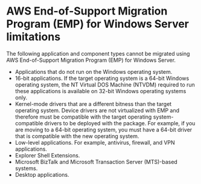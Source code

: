 # AWS End\-of\-Support Migration Program \(EMP\) for Windows Server limitations<a name="emp-limitations"></a>

 The following application and component types cannot be migrated using AWS End\-of\-Support Migration Program \(EMP\) for Windows Server\. 
+ Applications that do not run on the Windows operating system\.
+ 16\-bit applications\. If the target operating system is a 64\-bit Windows operating system, the NT Virtual DOS Machine \(NTVDM\) required to run these applications is available on 32\-bit Windows operating systems only\.
+ Kernel\-mode drivers that are a different bitness than the target operating system\. Device drivers are not virtualized with EMP and therefore must be compatible with the target operating system\-compatible drivers to be deployed with the package\. For example, if you are moving to a 64\-bit operating system, you must have a 64\-bit driver that is compatible with the new operating system\.
+ Low\-level applications\. For example, antivirus, firewall, and VPN applications\.
+ Explorer Shell Extensions\.
+ Microsoft BizTalk and Microsoft Transaction Server \(MTS\)\-based systems\.
+ Desktop applications\.
